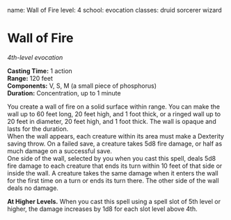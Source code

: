 name: Wall of Fire
level: 4
school: evocation
classes: druid
         sorcerer
         wizard

# Wall of Fire 
_4th-level evocation_ 

**Casting Time:** 1 action    
**Range:** 120 feet    
**Components:** V, S, M (a small piece of phosphorus)    
**Duration:** Concentration, up to 1 minute 

You create a wall of fire on a solid surface within range. You can make the wall up to 60 feet long, 20 feet high, and 1 foot thick, or a ringed wall up to 20 feet in diameter, 20 feet high, and 1 foot thick. The wall is opaque and lasts for the duration.    
When the wall appears, each creature within its area must make a Dexterity saving throw. On a failed save, a creature takes 5d8 fire damage, or half as much damage on a successful save.    
One side of the wall, selected by you when you cast this spell, deals 5d8 fire damage to each creature that ends its turn within 10 feet of that side or inside the wall. A creature takes the same damage when it enters the wall for the first time on a turn or ends its turn there. The other side of the wall deals no damage. 

**At Higher Levels.** When you cast this spell using a spell slot of 5th level or higher, the damage increases by 1d8 for each slot level above 4th. 